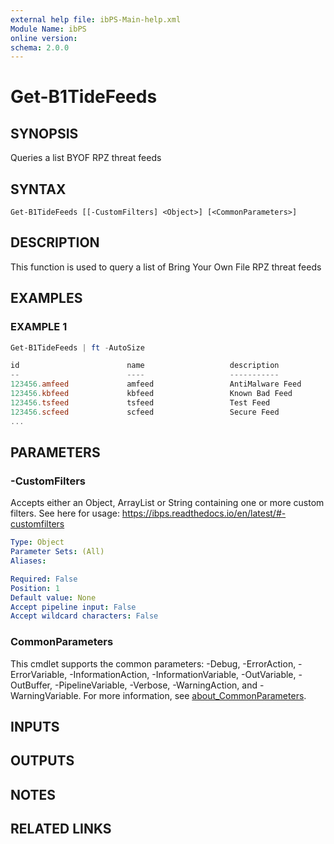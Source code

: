 ```yaml
---
external help file: ibPS-Main-help.xml
Module Name: ibPS
online version:
schema: 2.0.0
---
```


# Get-B1TideFeeds

## SYNOPSIS
Queries a list BYOF RPZ threat feeds

## SYNTAX

```
Get-B1TideFeeds [[-CustomFilters] <Object>] [<CommonParameters>]
```

## DESCRIPTION
This function is used to query a list of Bring Your Own File RPZ threat feeds

## EXAMPLES

### EXAMPLE 1
```powershell
Get-B1TideFeeds | ft -AutoSize

id                        name                   description                  profiles                                        csp_id storage_id
--                        ----                   -----------                  --------                                        ------ ----------
123456.amfeed             amfeed                 AntiMalware Feed            {0014B00014BaC3hQKF:AntiMalware-Profile}         123456    654321
123456.kbfeed             kbfeed                 Known Bad Feed              {0014B00014BaC3hQKF:KnownBad-Profile}            123456    654321
123456.tsfeed             tsfeed                 Test Feed                   {0014B00014BaC3hQKF:Test-Profile}                123456    654321
123456.scfeed             scfeed                 Secure Feed                 {0014B00014BaC3hQKF:Secure-Profile}              123456    654321
...
```

## PARAMETERS

### -CustomFilters
Accepts either an Object, ArrayList or String containing one or more custom filters.
See here for usage: https://ibps.readthedocs.io/en/latest/#-customfilters

```yaml
Type: Object
Parameter Sets: (All)
Aliases:

Required: False
Position: 1
Default value: None
Accept pipeline input: False
Accept wildcard characters: False
```

### CommonParameters
This cmdlet supports the common parameters: -Debug, -ErrorAction, -ErrorVariable, -InformationAction, -InformationVariable, -OutVariable, -OutBuffer, -PipelineVariable, -Verbose, -WarningAction, and -WarningVariable. For more information, see [about_CommonParameters](http://go.microsoft.com/fwlink/?LinkID=113216).

## INPUTS

## OUTPUTS

## NOTES

## RELATED LINKS
